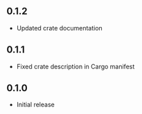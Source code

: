 0.1.2
-----
- Updated crate documentation


0.1.1
-----
- Fixed crate description in Cargo manifest


0.1.0
-----
- Initial release
